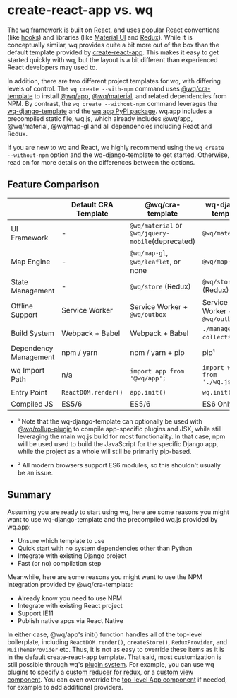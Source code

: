 # create-react-app vs. wq

The [wq framework] is built on [React], and uses popular React conventions (like [hooks]) and libraries (like [Material UI] and [Redux]).  While it is conceptually similar, wq provides quite a bit more out of the box than the default template provided by [create-react-app].  This makes it easy to get started quickly with wq, but the layout is a bit different than experienced React developers may used to.

In addition, there are two different project templates for wq, with differing levels of control.  The `wq create --with-npm` command uses [@wq/cra-template] to install [@wq/app], [@wq/material], and related dependencies from NPM.  By contrast, the `wq create --without-npm` command leverages the [wq-django-template] and the [wq.app PyPI package][wq.app].  wq.app includes a precompiled static file, wq.js, which already includes @wq/app, @wq/material, @wq/map-gl and all dependencies including React and Redux.

If you are new to wq and React, we highly recommend using the `wq create --without-npm` option and the wq-django-template to get started.  Otherwise, read on for more details on the differences between the options.

## Feature Comparison

&nbsp; | **Default CRA Template** | **@wq/cra-template** | **wq-django-template**
--|--|--|--
UI Framework | - | `@wq/material` or `@wq/jquery-mobile`(deprecated) | `@wq/material`
Map Engine | - | `@wq/map-gl`, `@wq/leaflet`, or none | `@wq/map-gl`
State Management | - | `@wq/store` (Redux) | `@wq/store` (Redux)
Offline Support | Service Worker | Service Worker + `@wq/outbox` | Service Worker + `@wq/outbox`
Build System | Webpack + Babel | Webpack + Babel | `./manage.py collectstatic`¹
Dependency Management | npm / yarn | npm / yarn + pip | pip¹
wq Import Path | n/a | `import app from '@wq/app';` | `import wq from './wq.js'`
Entry Point | `ReactDOM.render()` | `app.init()` | `wq.init()`
Compiled JS | ES5/6 | ES5/6 | ES6 Only²


 * ¹ Note that the wq-django-template can optionally be used with [@wq/rollup-plugin] to compile app-specific plugins and JSX, while still leveraging the main wq.js build for most functionality.  In that case, npm will be used used to build the JavaScript for the specific Django app, while the project as a whole will still be primarily pip-based.

 * ² All modern browsers support ES6 modules, so this shouldn't usually be an issue.


## Summary

Assuming you are ready to start using wq, here are some reasons you might want to use wq-django-template and the precompiled wq.js provided by wq.app:

 * Unsure which template to use
 * Quick start with no system dependencies other than Python
 * Integrate with existing Django project
 * Fast (or no) compilation step
 
Meanwhile, here are some reasons you might want to use the NPM integration provided by @wq/cra-template:

 * Already know you need to use NPM
 * Integrate with existing React project
 * Support IE11
 * Publish native apps via React Native

In either case, @wq/app's init() function handles all of the top-level boilerplate, including `ReactDOM.render()`, `createStore()`, `ReduxProvider`, and `MuiThemeProvider` etc.  Thus, it is not as easy to override these items as it is in the default create-react-app template.  That said, most customization is still possible through wq's [plugin system][plugins].  For example, you can use wq plugins to specify a [custom reducer for redux][redux-state-plugin], or a [custom view component][views].  You can even override the [top-level App component][App] if needed, for example to add additional providers.

[wq framework]: ../index.md
[React]: https://reactjs.org
[hooks]: ../hooks/index.md
[Material UI]: https://material-ui.com
[Redux]: https://redux.js.org/
[create-react-app]: https://create-react-app.dev/
[@wq/cra-template]: ../@wq/cra-template.md
[@wq/app]: ../@wq/app.md
[@wq/material]: ../@wq/material.md
[wq-django-template]: https://github.com/wq/wq-django-template
[wq.app]: ../wq.app/index.md
[@wq/rollup-plugin]: ../@wq/rollup-plugin.md
[plugins]: ../plugins/index.md
[redux-state-plugin]: ../plugins/reducer.md
[views]: ../views/index.md
[App]: ../components/App.md
